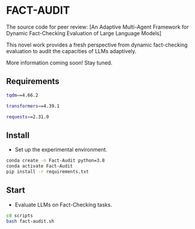 # FACT-AUDIT

The source code for peer review: [An Adaptive Multi-Agent Framework for Dynamic Fact-Checking Evaluation of Large Language Models]

This novel work provides a fresh perspective from dynamic fact-checking evaluation to audit the capacities of LLMs adaptively.

More information coming soon! Stay tuned.

## Requirements
```bash
tqdm==4.66.2

transformers==4.39.1

requests==2.31.0
```

## Install
- Set up the experimental environment.
```bash
conda create -n Fact-Audit python=3.8
conda activate Fact-Audit
pip install -r requirements.txt
```

## Start
- Evaluate LLMs on Fact-Checking tasks.
```bash
cd scripts
bash fact-audit.sh
```

